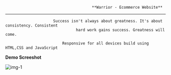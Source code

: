                                           **Warrior - Ecommerce Website**
 -------------------------------------------------------------------------------------------------
                                                                      
                         Success isn't always about greatness. It's about consistency. Consistent
                                   hard work gains success. Greatness will come.

                             Responsive for all devices build using HTML,CSS and JavaScript




**Demo Screeshot**

![img-1](https://github.com/user-attachments/assets/544f31a7-3396-4b01-9e17-7ca9fec47c27)
                                                    
